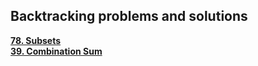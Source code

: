 ## Backtracking problems and solutions

<b>[78. Subsets](https://github.com/prav10194/Python-Examples/tree/a56c4d2fbb0359d6c683131fc49d337cf89cbe31/Backtrack/78.%20Subsets)</b>
<br/><b>[39. Combination Sum](https://github.com/prav10194/Python-Examples/tree/eb5eed4997525498bc120c38db138713a70c070f/Backtrack/39.%20Combination%20Sum)</b>
